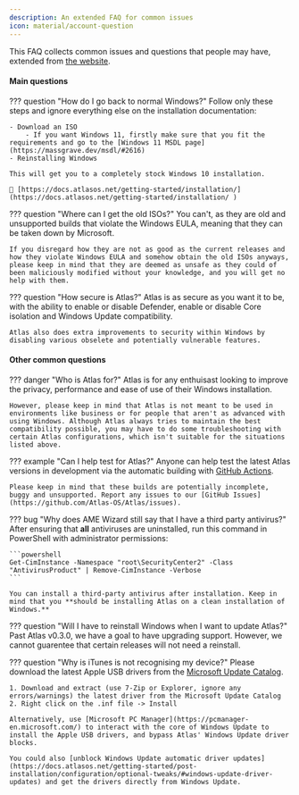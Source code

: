 ```yaml
---
description: An extended FAQ for common issues
icon: material/account-question
---
```


This FAQ collects common issues and questions that people may have, extended from [the website](https://atlasos.net/faq).

#### Main questions

??? question "How do I go back to normal Windows?"
	Follow only these steps and ignore everything else on the installation documentation:
	
	- Download an ISO
		- If you want Windows 11, firstly make sure that you fit the requirements and go to the [Windows 11 MSDL page](https://massgrave.dev/msdl/#2616)
	- Reinstalling Windows

	This will get you to a completely stock Windows 10 installation.

	🔗 [https://docs.atlasos.net/getting-started/installation/](https://docs.atlasos.net/getting-started/installation/ )

??? question "Where can I get the old ISOs?"
	You can't, as they are old and unsupported builds that violate the Windows EULA, meaning that they can be taken down by Microsoft.

	If you disregard how they are not as good as the current releases and how they violate Windows EULA and somehow obtain the old ISOs anyways, please keep in mind that they are deemed as unsafe as they could of been maliciously modified without your knowledge, and you will get no help with them.

??? question "How secure is Atlas?"
	Atlas is as secure as you want it to be, with the ability to enable or disable Defender, enable or disable Core isolation and Windows Update compatibility.
	
	Atlas also does extra improvements to security within Windows by disabling various obselete and potentially vulnerable features. 

#### Other common questions

??? danger "Who is Atlas for?"
	Atlas is for any enthuisast looking to improve the privacy, performance and ease of use of their Windows installation.
	
	However, please keep in mind that Atlas is not meant to be used in environments like business or for people that aren't as advanced with using Windows. Although Atlas always tries to maintain the best compatibility possible, you may have to do some troubleshooting with certain Atlas configurations, which isn't suitable for the situations listed above.

??? example "Can I help test for Atlas?"
	Anyone can help test the latest Atlas versions in development via the automatic building with [GitHub Actions](https://github.com/Atlas-OS/Atlas/actions).

	Please keep in mind that these builds are potentially incomplete, buggy and unsupported. Report any issues to our [GitHub Issues](https://github.com/Atlas-OS/Atlas/issues). 

??? bug "Why does AME Wizard still say that I have a third party antivirus?"
	After ensuring that **all** antiviruses are uninstalled, run this command in PowerShell with administrator permissions:

	```powershell
	Get-CimInstance -Namespace "root\SecurityCenter2" -Class "AntivirusProduct" | Remove-CimInstance -Verbose
	```

	You can install a third-party antivirus after installation. Keep in mind that you **should be installing Atlas on a clean installation of Windows.**

??? question "Will I have to reinstall Windows when I want to update Atlas?"
	Past Atlas v0.3.0, we have a goal to have upgrading support. However, we cannot guarentee that certain releases will not need a reinstall.

??? question "Why is iTunes is not recognising my device?"
	Please download the latest Apple USB drivers from the [Microsoft Update Catalog](https://www.catalog.update.microsoft.com/Search.aspx?q=Apple%2C%20Inc.%20-%20USBDevice).
	
	1. Download and extract (use 7-Zip or Explorer, ignore any errors/warnings) the latest driver from the Microsoft Update Catalog
	2. Right click on the .inf file -> Install

	Alternatively, use [Microsoft PC Manager](https://pcmanager-en.microsoft.com/) to interact with the core of Windows Update to install the Apple USB drivers, and bypass Atlas' Windows Update driver blocks.
	
	You could also [unblock Windows Update automatic driver updates](https://docs.atlasos.net/getting-started/post-installation/configuration/optional-tweaks/#windows-update-driver-updates) and get the drivers directly from Windows Update.